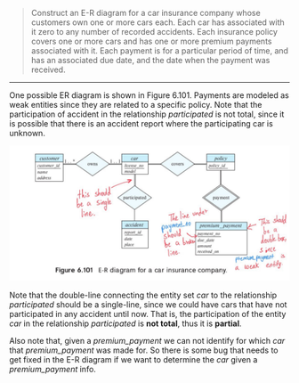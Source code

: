 > Construct an E-R diagram for a car insurance company
> whose customers own one or more cars each. Each car
> has associated with it zero to any number of 
> recorded accidents. Each insurance policy covers
> one or more cars and has one or more premium 
> payments associated with it. Each payment is for a 
> particular period of time, and has an associated 
> due date, and the date when the payment was 
> received. 

--------------------------------

One possible ER diagram is shown in Figure 6.101. 
Payments are modeled as weak entities since they 
are related to a specific policy. Note that 
the participation of accident in the relationship
_participated_ is not total, since it is possible
that there is an accident report where the 
participating car is unknown.

<img src="Figure_6.101.jpg"/>

Note that the double-line connecting the entity set
_car_ to the relationship _participated_ should be
a single-line, since we could have cars that have
not participated in any accident until now. That is,
the participation of the entity _car_ in the relationship
_participated_ is **not total**, thus it is **partial**.

Also note that, given a _premium_payment_ we can not identify
for which _car_ that _premium_payment_ was made for. So there
is some bug that needs to get fixed in the E-R diagram if we
want to determine the _car_ given a _premium_payment_ info.